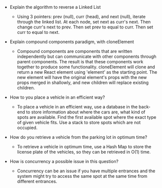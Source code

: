 - Explain the algorithm to reverse a Linked List
  - Using 3 pointers: prev (null), curr (head), and next (null), iterate through the linked list. At each node, set next as curr's next. Then change curr's next to prev. Then set prev to equal to curr. Then set curr to equal to next.


- Explain compound components paradigm, with cloneElement
  - Compound components are components that are written independently but can communicate with other components through parent components. The result is that these components work together to produce some functionality. cloneElement will clone and return a new React element using 'element' as the starting point. The new element will have the original element's props with the new props merged in shallowly, and new children will replace existing children.


- How to you place a vehicle in an efficient way?
  - To place a vehicle in an efficient way, use a database in the back-end to store information about where the cars are, what kind of spots are available. Find the first available spot where the exact type of given vehicle fits. Use a stack to store spots which are not occupied.


- How do you retrieve a vehicle from the parking lot in optimum time?
  - To retrieve a vehicle in optimum time, use a Hash Map to store the license plate of the vehicles, so they can be retrieved in O(1) time.


- How is concurrency a possible issue in this question?
  - Concurrency can be an issue if you have multiple entrances and the system might try to access the same spot at the same time from different entrances.
